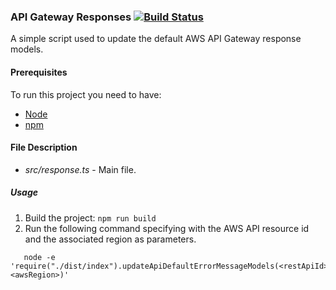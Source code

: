 ### API Gateway Responses [![Build Status](https://travis-ci.org/drexler/gateway-responses.svg?branch=master)](https://travis-ci.org/drexler/gateway-responses.svg?branch=master)

A simple script used to update the default AWS API Gateway response models.

#### Prerequisites
To run this project you need to have:

- [Node](https://nodejs.org)
- [npm](https://www.npmjs.com/get-npm)

#### File Description

 * *src/response.ts* - Main file.

##### Usage
1. Build the project: `npm run build`
2. Run the following command specifying with the AWS API resource id and the associated region as parameters.
 ```shell
    node -e 'require("./dist/index").updateApiDefaultErrorMessageModels(<restApiId>, <awsRegion>)'
 ```
